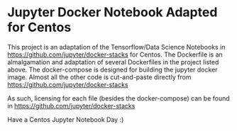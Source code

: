 # Jupyter Docker Notebook Adapted for Centos
This project is an adaptation of the Tensorflow/Data Science Notebooks in 
https://github.com/jupyter/docker-stacks for Centos.  The Dockerfile is an
almalgamation and adaptation of several Dockerfiles in the project listed
above. The docker-compose is designed for building the jupyter docker image.
Almost all the other code is cut-and-paste directly from
https://github.com/jupyter/docker-stacks

As such, licensing for each file (besides the docker-compose) can be found in
https://github.com/jupyter/docker-stacks

Have a Centos Jupyter Notebook Day :)
